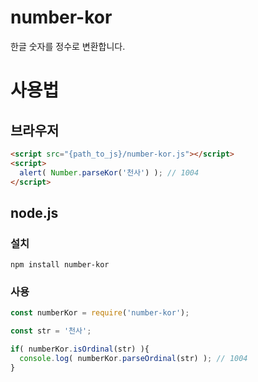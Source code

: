 # number-kor
한글 숫자를 정수로 변환합니다.

# 사용법
## 브라우저

```html
<script src="{path_to_js}/number-kor.js"></script>
<script>
  alert( Number.parseKor('천사') ); // 1004
</script>
```

## node.js

### 설치

```
npm install number-kor
```

### 사용

```javascript
const numberKor = require('number-kor');

const str = '천사';

if( numberKor.isOrdinal(str) ){
  console.log( numberKor.parseOrdinal(str) ); // 1004
}
```
